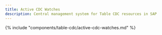 ```yaml
---
title: Active CDC Watches
description: Central management system for Table CDC resources in SAP
---
```



{% include "components/table-cdc/active-cdc-watches.md" %}